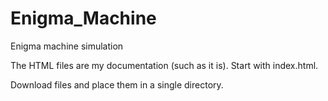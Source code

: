 # Enigma_Machine
Enigma machine simulation

The HTML files are my documentation (such as it is). Start with index.html.

Download files and place them in a single directory.
